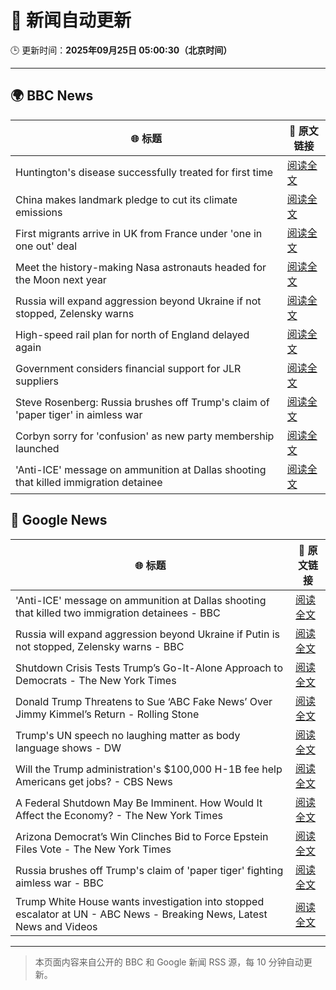 # 🧠 新闻自动更新

🕒 更新时间：**2025年09月25日 05:00:30（北京时间）**

---

## 🌍 BBC News

| 🌐 标题 | 🔗 原文链接 |
|--------|-------------|
| Huntington's disease successfully treated for first time | [阅读全文](https://www.bbc.com/news/articles/cevz13xkxpro?at_medium=RSS&at_campaign=rss) |
| China makes landmark pledge to cut its climate emissions | [阅读全文](https://www.bbc.com/news/articles/cj4y159190go?at_medium=RSS&at_campaign=rss) |
| First migrants arrive in UK from France under 'one in one out' deal | [阅读全文](https://www.bbc.com/news/articles/cwywv34w00ro?at_medium=RSS&at_campaign=rss) |
| Meet the history-making Nasa astronauts headed for the Moon next year | [阅读全文](https://www.bbc.com/news/articles/cvg0kv8rq0xo?at_medium=RSS&at_campaign=rss) |
| Russia will expand aggression beyond Ukraine if not stopped, Zelensky warns | [阅读全文](https://www.bbc.com/news/articles/c5yg921rjrko?at_medium=RSS&at_campaign=rss) |
| High-speed rail plan for north of England delayed again | [阅读全文](https://www.bbc.com/news/articles/ckge94030g7o?at_medium=RSS&at_campaign=rss) |
| Government considers financial support for JLR suppliers | [阅读全文](https://www.bbc.com/news/articles/c62nv0xx32go?at_medium=RSS&at_campaign=rss) |
| Steve Rosenberg: Russia brushes off Trump's claim of 'paper tiger' in aimless war | [阅读全文](https://www.bbc.com/news/articles/c3e70n4keyjo?at_medium=RSS&at_campaign=rss) |
| Corbyn sorry for 'confusion' as new party membership launched | [阅读全文](https://www.bbc.com/news/articles/cm2zvy74e1eo?at_medium=RSS&at_campaign=rss) |
| 'Anti-ICE' message on ammunition at Dallas shooting that killed immigration detainee | [阅读全文](https://www.bbc.com/news/articles/ckge9d26z1ro?at_medium=RSS&at_campaign=rss) |

## 📰 Google News

| 🌐 标题 | 🔗 原文链接 |
|--------|-------------|
| 'Anti-ICE' message on ammunition at Dallas shooting that killed two immigration detainees - BBC | [阅读全文](https://news.google.com/rss/articles/CBMiWkFVX3lxTFBwXzVyczE5a2lCUHBQRkp2NlNRTkVVb1g4TzhCTlIyS1ZFWXJ4N1RNSVhGUlg2VE5ZdkdOUjladGUzYlo2ZTRsM3k5UGo4VGZuTVAyMEI4NGw3dw?oc=5) |
| Russia will expand aggression beyond Ukraine if Putin is not stopped, Zelensky warns - BBC | [阅读全文](https://news.google.com/rss/articles/CBMiWkFVX3lxTFBqX2s4S3pnZkN6VzBPN2ZMN3JwdG1WNTFrbEtOWGJkeEVrN0RQbW1qRUZ6MUNDV3hyVTlEd19sczRzeVI2VTlsUUFuUElQVjl3ZVpaNkF2Um1PQdIBX0FVX3lxTE15UDBoU0gyNkt3eC1OUVRnZUNJNzBBMC1EV3pON2Z6ZUFwZTktNzRMOXlCOFNhX2ZZaFhScDNoUmZwdXpCVjlSdjhDOFM4bXpxQXNhTmx5MnQyeEhNVldV?oc=5) |
| Shutdown Crisis Tests Trump’s Go-It-Alone Approach to Democrats - The New York Times | [阅读全文](https://news.google.com/rss/articles/CBMikAFBVV95cUxQVTl3LU5fN2dkRGJrTWdpM3I2SGZxa2RUaEFLSWV3RmFqUndwTXR3WV9UOXRTajNEaGtSUlg2dkRtVHM5NWFHUHJnUkYxYVZKWEFVNkZyUC0yWXFwYkpseHRTR2xpQ3Z5alFIT1RZbTk1N29CMmZMSDVhaXN4T3dUTDY4Qk9JQXZDYXlDRzBtQmU?oc=5) |
| Donald Trump Threatens to Sue ‘ABC Fake News’ Over Jimmy Kimmel’s Return - Rolling Stone | [阅读全文](https://news.google.com/rss/articles/CBMiqAFBVV95cUxOY0dzTmk4Q0lqMVRUQ2Q4ZG1WaHhuWVE4U0pmNW9ONkxDODNMSFNvbXVmZi1yeWowbUJYQjZ5MkozSjk3bGRCSWZqRGlJRkZ1NndKUWNjQWc4ODE0NGZCTG9iRVBiX0FuWjJtaDI2eXRETGpnOWZWXzB2aE5LaWFnb0JyNWt5YUdFYm03cnhjTktSZUtrc2F6WV9HYUdkc2hwbVVfSW00WUc?oc=5) |
| Trump's UN speech no laughing matter as body language shows - DW | [阅读全文](https://news.google.com/rss/articles/CBMilgFBVV95cUxPdGZmd2k4cTZLblh0ZVJLb1JFcW10SmNjV1VURWdNcUxHQnItT1FEek1tR1hPdmxDZW14VmdvS0tlclFJTnlJQTJVZGZRTC1RSWN3ZWp2MjJCeFpPQWdST3ZZc2VJZlE5QUlXWmVvSG12ZjFyY0VSbWdHS3hGU25hQTA1OHFnQ2NRZDB5eGozSXMtdW5aWnfSAZYBQVVfeXFMUHQ2UnJadlI0dmlTWGFweFo4QmRiMDJjUWhXazIzWnRpUmMySzJ2SDZEa09zUVdaUE1VV3VvNzBwNDYtODFsX0xSSXJoeEY3dldTMFZBQjI1UmFCZ1lhT2I2b2Z2dERqam05S05PNTF1MFZ0WlJxZUo3dkVFQUNOWGJhMWNYNDJUc1Q3WDlxb1VzX2dZMWlB?oc=5) |
| Will the Trump administration's $100,000 H-1B fee help Americans get jobs? - CBS News | [阅读全文](https://news.google.com/rss/articles/CBMiiwFBVV95cUxNNm5XVEp3QzZYNnJ4Ui02Wk1PT2NPajk3aEZZeWVjekVaaFFiWWZXQ05DMGx0ZHVDYktGeU8yTWRmNDZHanJHMmNzOXc3WGdqVnloS01DWmFGckdocFVwZG4weF9wWDVPZFBaWEdFbGREWjlGdjdsRjU5M3FxNVg5cUNEb2FsV2k3OXBZ0gGQAUFVX3lxTE9icWNNd3UwZi1mTEFiYTJUcE42dHNLSHJJQnFpMng0Y1VMdWdvUnZVSWRGNW4xQ3VHTG1VcFNJR2NrYXhKVkNTX3dCUHkzQU9KbFJGSzI3U1hUUjdfSHpYelVkcWlFdmVwNlowcUF0eW9fRE9jaEZ0eHRyVFNJTXlhZ0NoQUowMGVhd1RwdGktVg?oc=5) |
| A Federal Shutdown May Be Imminent. How Would It Affect the Economy? - The New York Times | [阅读全文](https://news.google.com/rss/articles/CBMiigFBVV95cUxPZmtST0gzZjN1NlFqaXRyQmI3eFVvQ0R2YVJHZkw5ZmVfVmV1SDQwWmw3UUhITEdmNzduZVI3amVsRzhrTkNUSWRfOWQzY3VNd0JMTHhrNzhsT2c0azN1Z2JacExvdVhGenZRUkhhQnczV01OQk9WSzFIY1p2ZWZIanJkMFVWemNtRHc?oc=5) |
| Arizona Democrat’s Win Clinches Bid to Force Epstein Files Vote - The New York Times | [阅读全文](https://news.google.com/rss/articles/CBMiigFBVV95cUxPTlU5eGdERVI5ZFJTUHpqbTBvd0FoOTNrZ3E4UU8xRzdueTVWMmlDaUQ0dEdkYjdWV2k0bko1VXNGSWN2dW5JR2tJRXdpWldJSFRIemdud25NdUdjWkpkWnlFQUxVNkRWcUdVd3JMdE5qTTBjNERBZjlNbzEwM1FVVG9pQldteFNMTEE?oc=5) |
| Russia brushes off Trump's claim of 'paper tiger' fighting aimless war - BBC | [阅读全文](https://news.google.com/rss/articles/CBMiWkFVX3lxTFBjOWJldlUxMlBHMk9vdXh1aldvNmtKUmRFRHJMR2RfdkdjV1J5NDdldU92ZlQ0RThlRWFlOTNCY05WLUFlZnZYZ21LckxJNnRSMnljdzFYNGlGZ9IBX0FVX3lxTFAweE5KUFlZYTM2RmZMb3VVWmhzanZnVTNOdEhENWNqLXJHczBRaU5XMEhyWllnczRTTlFIZXRLVldJc09KeC1QSkhLenIyQWo2eUFJOGI4aEcweHJTYklz?oc=5) |
| Trump White House wants investigation into stopped escalator at UN - ABC News - Breaking News, Latest News and Videos | [阅读全文](https://news.google.com/rss/articles/CBMiiAFBVV95cUxQcGh2SXk5eWJPS09RT3E5UmxzSVlBY1pkVXo0amMzOXBGUGhPb0V2cElPd1B4S215bmxVNGFoNDZaTnJTZV94NWtsa0NSSXFiZ3I4Tzk1V0Zrd1NRWTFrVUlBUkI5TnRLM1JBSFlJclNhbV9LaTNNTEc4R3RuLUxsV2hJNFFWR2hR0gGOAUFVX3lxTE9MMW5kRnBibWVMTDhJalVUbDZPMWNPVVBJME5XSUVIZTJZRlVIQkppN1Z3RldYQ0ZIOE9yZmtqalM0NVhHeDZteEhNcUNLZ3ZTQnNVVzV1TFBMTkpUVHNMb3BjaWhWT051Q2JSenMxSmt2WDRVVnFNVmpIaF9DWGpEOUhyYU1XUVVxdGxIbmc?oc=5) |

---
> 本页面内容来自公开的 BBC 和 Google 新闻 RSS 源，每 10 分钟自动更新。